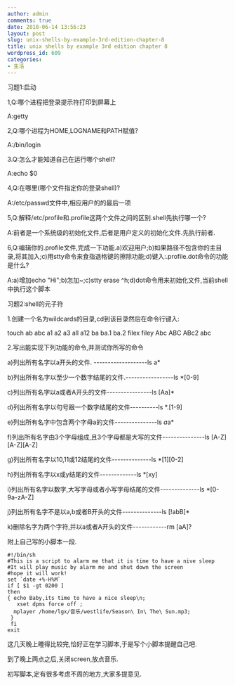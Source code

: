 ```yaml
---
author: admin
comments: true
date: 2010-06-14 13:56:23
layout: post
slug: unix-shells-by-example-3rd-edition-chapter-8
title: unix shells by example 3rd edition chapter 8
wordpress_id: 609
categories:
- 生活
---
```


习题1:启动

 1,Q:哪个进程把登录提示符打印到屏幕上

 A:getty

 2,Q:哪个进程为HOME,LOGNAME和PATH赋值?  

 A:/bin/login

 3.Q:怎么才能知道自己在运行哪个shell?

 A:echo $0

 4,Q:在哪里(哪个文件指定你的登录shell)?

 A:/etc/passwd文件中,相应用户的的最后一项

 5,Q:解释/etc/profile和.profile这两个文件之间的区别.shell先执行哪一个?

 A:前者是一个系统级的初始化文件,后者是用户定义的初始化文件.先执行前者.

 6,Q:编辑你的.profile文件,完成一下功能.a)欢迎用户;b)如果路径不包含你的主目录,将其加入;c)用stty命令来食指退格键的擦除功能;d)键入:.profile.dot命令的功能是什么?

 A:a)增加echo "Hi";b)怎加~;c)stty erase ^h;d)dot命令用来初始化文件,当前shell中执行这个脚本

习题2:shell的元子符

1.创建一个名为wildcards的目录,cd到该目录然后在命令行键入:

 touch ab abc a1 a2 a3 all a12 ba ba.1 ba.2 filex filey Abc ABC ABc2 abc

2.写出能实现下列功能的命令,并测试你所写的命令

 a)列出所有名字以a开头的文件.  -------------------ls a*

 b)列出所有名字以至少一个数字结尾的文件.-----------------ls *[0-9]

 c)列出所有名字以a或者A开头的文件----------------ls [Aa]*

 d)列出所有名字以句号跟一个数字结尾的文件----------ls *.[1-9]

 e)列出所有名字中包含两个字母a的文件---------------ls *a*a*

 f)列出所有名字由3个字母组成,且3个字母都是大写的文件---------------ls [A-Z][A-Z][A-Z]

 g)列出所有名字以10,11或12结尾的文件--------------ls *[1][0-2]

 h)列出所有名字以x或y结尾的文件-------------ls *[xy] 

 i)列出所有名字以数字,大写字母或者小写字母结尾的文件--------------ls *[0-9a-zA-Z]

 j)列出所有名字不是以a,b或者B开头的文件--------------ls [!abB]*

 k)删除名字为两个字符,并以a或者A开头的文件------------rm [aA]?

附上自己写的小脚本一段.

    #!/bin/sh 
    #This is a script to alarm me that it is time to have a nive sleep 
    #It will play music by alarm me and shut down the screen 
    #hope it will work! 
    set `date +%-H%M` 
    if [ $1 -gt 0200 ] 
    then 
    { echo Baby,its time to have a nice sleep\n;
       xset dpms force off ; 
      mplayer /home/lgx/音乐/westlife/Season\ In\ The\ Sun.mp3;
     }
     fi 
    exit 

这几天晚上睡得比较完,恰好正在学习脚本,于是写个小脚本提醒自己吧.

到了晚上两点之后,关闭screen,放点音乐.

初写脚本,定有很多考虑不周的地方,大家多提意见.


